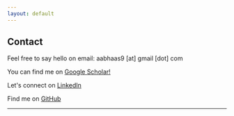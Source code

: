 ```yaml
---
layout: default
---
```

## Contact
 
Feel free to say hello on email: aabhaas9 [at] gmail [dot] com

You can find me on [Google Scholar!](https://scholar.google.com/citations?user=RZFBI7sAAAAJ&hl=en)

Let's connect on [LinkedIn](https://www.linkedin.com/in/aabhaas-vaish/)

Find me on [GitHub](https://github.com/aabhaas-vaish/)

---
